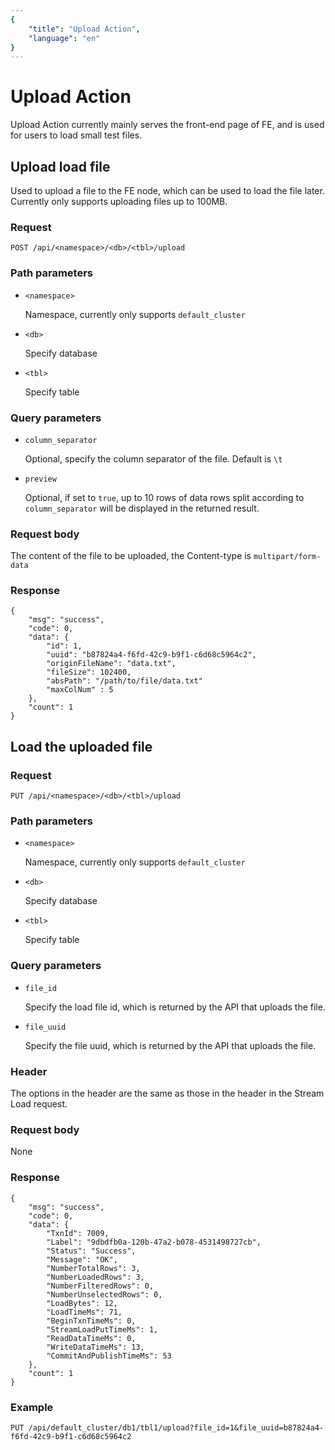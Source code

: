 ```yaml
---
{
    "title": "Upload Action",
    "language": "en"
}
---
```


<!-- 
Licensed to the Apache Software Foundation (ASF) under one
or more contributor license agreements.  See the NOTICE file
distributed with this work for additional information
regarding copyright ownership.  The ASF licenses this file
to you under the Apache License, Version 2.0 (the
"License"); you may not use this file except in compliance
with the License.  You may obtain a copy of the License at

  http://www.apache.org/licenses/LICENSE-2.0

Unless required by applicable law or agreed to in writing,
software distributed under the License is distributed on an
"AS IS" BASIS, WITHOUT WARRANTIES OR CONDITIONS OF ANY
KIND, either express or implied.  See the License for the
specific language governing permissions and limitations
under the License.
-->

# Upload Action

Upload Action currently mainly serves the front-end page of FE, and is used for users to load small test files.

## Upload load file

Used to upload a file to the FE node, which can be used to load the file later. Currently only supports uploading files up to 100MB.

### Request

```
POST /api/<namespace>/<db>/<tbl>/upload
```
    
### Path parameters

* `<namespace>`

    Namespace, currently only supports `default_cluster`
        
* `<db>`

    Specify database
    
* `<tbl>`

    Specify table

### Query parameters

* `column_separator`

    Optional, specify the column separator of the file. Default is `\t`
    
* `preview`

    Optional, if set to `true`, up to 10 rows of data rows split according to `column_separator` will be displayed in the returned result.

### Request body

The content of the file to be uploaded, the Content-type is `multipart/form-data`

### Response

```
{
	"msg": "success",
	"code": 0,
	"data": {
        "id": 1,
        "uuid": "b87824a4-f6fd-42c9-b9f1-c6d68c5964c2",
        "originFileName": "data.txt",
        "fileSize": 102400,
        "absPath": "/path/to/file/data.txt"
        "maxColNum" : 5
	},
	"count": 1
}
```

## Load the uploaded file

### Request

```
PUT /api/<namespace>/<db>/<tbl>/upload
```
    
### Path parameters

* `<namespace>`

    Namespace, currently only supports `default_cluster`
    
* `<db>`

    Specify database
    
* `<tbl>`

    Specify table

### Query parameters

* `file_id`

    Specify the load file id, which is returned by the API that uploads the file.

* `file_uuid`

    Specify the file uuid, which is returned by the API that uploads the file.
    
### Header

The options in the header are the same as those in the header in the Stream Load request.

### Request body

None

### Response

```
{
	"msg": "success",
	"code": 0,
	"data": {
		"TxnId": 7009,
		"Label": "9dbdfb0a-120b-47a2-b078-4531498727cb",
		"Status": "Success",
		"Message": "OK",
		"NumberTotalRows": 3,
		"NumberLoadedRows": 3,
		"NumberFilteredRows": 0,
		"NumberUnselectedRows": 0,
		"LoadBytes": 12,
		"LoadTimeMs": 71,
		"BeginTxnTimeMs": 0,
		"StreamLoadPutTimeMs": 1,
		"ReadDataTimeMs": 0,
		"WriteDataTimeMs": 13,
		"CommitAndPublishTimeMs": 53
	},
	"count": 1
}
```

### Example

```
PUT /api/default_cluster/db1/tbl1/upload?file_id=1&file_uuid=b87824a4-f6fd-42c9-b9f1-c6d68c5964c2
```

